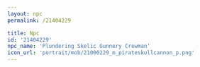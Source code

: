 ```yaml
---
layout: npc
permalink: /21404229

title: Npc
id: '21404229'
npc_name: 'Plundering Skelic Gunnery Crewman'
icon_url: 'portrait/mob/21000229_m_pirateskullcannon_p.png'
---
```

